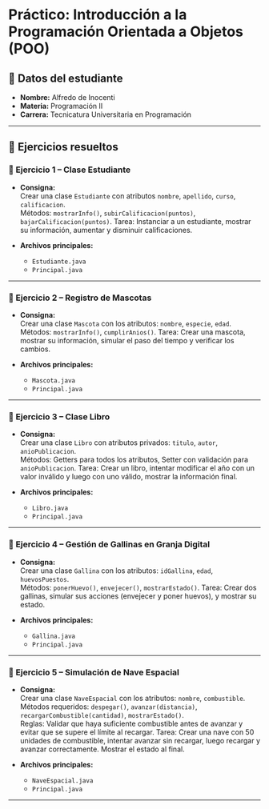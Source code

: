 # Práctico: Introducción a la Programación Orientada a Objetos (POO)

## 📌 Datos del estudiante
- **Nombre:** Alfredo de Inocenti
- **Materia:** Programación II
- **Carrera:** Tecnicatura Universitaria en Programación

---

## 📝 Ejercicios resueltos

### 🔹 Ejercicio 1 – Clase Estudiante
- **Consigna:**  
  Crear una clase `Estudiante` con atributos `nombre`, `apellido`, `curso`, `calificacion`.  
  Métodos: `mostrarInfo()`, `subirCalificacion(puntos)`, `bajarCalificacion(puntos)`.
  Tarea: Instanciar a un estudiante, mostrar su información, aumentar y disminuir calificaciones. 

- **Archivos principales:**  
  - `Estudiante.java`  
  - `Principal.java`

---

### 🔹 Ejercicio 2 – Registro de Mascotas
- **Consigna:**  
  Crear una clase `Mascota` con los atributos: `nombre`, `especie`, `edad`.  
  Métodos: `mostrarInfo()`, `cumplirAnios()`.
  Tarea: Crear una mascota, mostrar su información, simular el paso del tiempo y verificar los cambios.

- **Archivos principales:**  
  - `Mascota.java`  
  - `Principal.java`

---

### 🔹 Ejercicio 3 – Clase Libro
- **Consigna:**  
  Crear una clase `Libro` con atributos privados: `titulo`, `autor`, `anioPublicacion`.  
  Métodos: Getters para todos los atributos, Setter con validación para `anioPublicacion`.
  Tarea: Crear un libro, intentar modificar el año con un valor inválido y luego con uno válido, mostrar la información final.

- **Archivos principales:**  
  - `Libro.java`  
  - `Principal.java`

---

### 🔹 Ejercicio 4 – Gestión de Gallinas en Granja Digital
- **Consigna:**  
  Crear una clase `Gallina` con los atributos: `idGallina`, `edad`, `huevosPuestos`.  
  Métodos: `ponerHuevo()`, `envejecer()`, `mostrarEstado()`.
  Tarea: Crear dos gallinas, simular sus acciones (envejecer y poner huevos), y mostrar su estado.

- **Archivos principales:**  
  - `Gallina.java`  
  - `Principal.java`

---

### 🔹 Ejercicio 5 – Simulación de Nave Espacial
- **Consigna:**  
  Crear una clase `NaveEspacial` con los atributos: `nombre`, `combustible`.
  Métodos requeridos: `despegar()`, `avanzar(distancia)`, `recargarCombustible(cantidad)`, `mostrarEstado()`.  
  Reglas: Validar que haya suficiente combustible antes de avanzar y evitar que se supere el límite al recargar.
  Tarea: Crear una nave con 50 unidades de combustible, intentar avanzar sin recargar, luego recargar y avanzar correctamente. Mostrar el estado al final.

- **Archivos principales:**  
  - `NaveEspacial.java`  
  - `Principal.java`

---